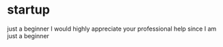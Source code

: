 # startup
just a beginner
I would highly appreciate your professional help since I am just a beginner
